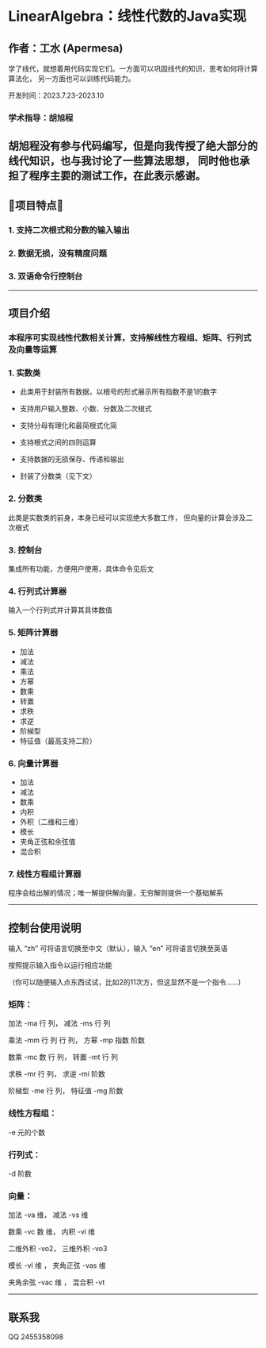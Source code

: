 # LinearAlgebra：线性代数的Java实现
## 作者：工水 (Apermesa)
学了线代，就想着用代码实现它们。一方面可以巩固线代的知识，思考如何将计算算法化，
    另一方面也可以训练代码能力。

开发时间：2023.7.23-2023.10
### 学术指导：胡旭程
胡旭程没有参与代码编写，但是向我传授了绝大部分的线代知识，也与我讨论了一些算法思想，
    同时他也承担了程序主要的测试工作，在此表示感谢。
---
## 🚀项目特点🚀
### 1. 支持二次根式和分数的输入输出
### 2. 数据无损，没有精度问题
### 3. 双语命令行控制台

---
## 项目介绍
### 本程序可实现线性代数相关计算，支持解线性方程组、矩阵、行列式及向量等运算

### 1. 实数类

- 此类用于封装所有数据，以根号的形式展示所有指数不是1的数字

- 支持用户输入整数、小数、分数及二次根式

- 支持分母有理化和最简根式化简

- 支持根式之间的四则运算

- 支持数据的无损保存、传递和输出

- 封装了分数类（见下文）

### 2. 分数类

此类是实数类的前身，本身已经可以实现绝大多数工作，
但向量的计算会涉及二次根式

### 3. 控制台

集成所有功能，方便用户使用，具体命令见后文

### 4. 行列式计算器

输入一个行列式并计算其具体数值

### 5. 矩阵计算器

- 加法
- 减法
- 乘法
- 方幂
- 数乘
- 转置
- 求秩
- 求逆
- 阶梯型
- 特征值（最高支持二阶）

### 6. 向量计算器

- 加法
- 减法
- 数乘
- 内积
- 外积（二维和三维）
- 模长
- 夹角正弦和余弦值
- 混合积

### 7. 线性方程组计算器

程序会给出解的情况；唯一解提供解向量，无穷解则提供一个基础解系


---
## 控制台使用说明

输入 “zh” 可将语言切换至中文（默认），输入 “en” 可将语言切换至英语

按照提示输入指令以运行相应功能

（你可以随便输入点东西试试，比如2的11次方，但这显然不是一个指令……）

### 矩阵：

加法   -ma 行 列，           减法   -ms 行 列

乘法   -mm 行 列 行 列，     方幂   -mp 指数 阶数

数乘   -mc 数 行 列，        转置   -mt 行 列

求秩   -mr 行 列，           求逆   -mi 阶数

阶梯型 -me 行 列，           特征值 -mg 阶数

### 线性方程组： 

-e 元的个数

### 行列式：

-d 阶数

### 向量：

加法     -va  维，      减法     -vs 维

数乘     -vc  数 维，   内积     -vi 维

二维外积 -vo2，         三维外积 -vo3

模长     -vl  维 ，     夹角正弦 -vas 维

夹角余弦 -vac 维  ，    混合积   -vt

---


## 联系我
QQ 2455358098